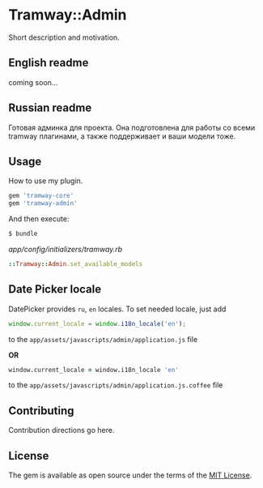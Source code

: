 # Tramway::Admin
Short description and motivation.

## English readme

coming soon...

## Russian readme

Готовая админка для проекта. Она подготовлена для работы со всеми tramway плагинами, а также поддерживает и ваши модели тоже.

## Usage
How to use my plugin.

```ruby
gem 'tramway-core'
gem 'tramway-admin'
```

And then execute:
```bash
$ bundle
```

*app/config/initializers/tramway.rb*

```ruby
::Tramway::Admin.set_available_models 
```

## Date Picker locale

DatePicker provides `ru`, `en` locales. To set needed locale, just add

```javascript
window.current_locale = window.i18n_locale('en');
```
to the `app/assets/javascripts/admin/application.js` file

**OR**

```coffeescript
window.current_locale = window.i18n_locale 'en'
```
to the `app/assets/javascripts/admin/application.js.coffee` file

## Contributing
Contribution directions go here.

## License
The gem is available as open source under the terms of the [MIT License](http://opensource.org/licenses/MIT).
